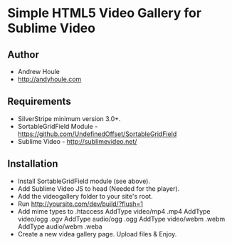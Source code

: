 Simple HTML5 Video Gallery for Sublime Video
============================================

## Author
* Andrew Houle
* http://andyhoule.com

## Requirements
* SilverStripe minimum version 3.0+.
* SortableGridField Module - https://github.com/UndefinedOffset/SortableGridField
* Sublime Video - http://sublimevideo.net/

## Installation
* Install SortableGridField module (see above).
* Add Sublime Video JS to head (Needed for the player).
* Add the videogallery folder to your site's root.
* Run http://yoursite.com/dev/build/?flush=1
* Add mime types to .htaccess
AddType video/mp4 .mp4
AddType video/ogg .ogv 
AddType audio/ogg .ogg
AddType video/webm .webm
AddType audio/webm .weba
* Create a new videa gallery page. Upload files & Enjoy.


